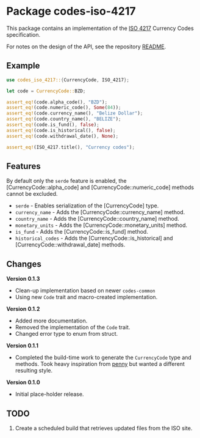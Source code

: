 # Package codes-iso-4217

This package contains an implementation of the
[ISO 4217](https://www.iso.org/iso-4217-currency-codes.html)
Currency Codes specification.

For notes on the design of the API, see the repository 
[README](https://github.com/johnstonskj/rust-codes/blob/main/README.md).

## Example

```rust
use codes_iso_4217::{CurrencyCode, ISO_4217};

let code = CurrencyCode::BZD;

assert_eq!(code.alpha_code(), "BZD");
assert_eq!(code.numeric_code(), Some(84));
assert_eq!(code.currency_name(), "Belize Dollar");
assert_eq!(code.country_name(), "BELIZE");
assert_eq!(code.is_fund(), false);
assert_eq!(code.is_historical(), false);
assert_eq!(code.withdrawal_date(), None);

assert_eq!(ISO_4217.title(), "Currency codes");
```

## Features

By default only the `serde` feature is enabled, the [CurrencyCode::alpha_code] and
[CurrencyCode::numeric_code] methods cannot be excluded.

* `serde` - Enables serialization of the [CurrencyCode] type.
* `currency_name` - Adds the [CurrencyCode::currency_name] method.
* `country_name` - Adds the [CurrencyCode::country_name] method.
* `monetary_units` - Adds the [CurrencyCode::monetary_units] method.
* `is_fund` - Adds the [CurrencyCode::is_fund] method.
* `historical_codes` - Adds the [CurrencyCode::is_historical] and [CurrencyCode::withdrawal_date] methods.

## Changes

**Version 0.1.3**

* Clean-up implementation based on newer `codes-common`
* Using new `Code` trait and macro-created implementation.

**Version 0.1.2**

* Added more documentation.
* Removed the implementation of the `Code` trait.
* Changed error type to enum from struct.

**Version 0.1.1**

* Completed the build-time work to generate the `CurrencyCode` type and
  methods. Took heavy inspiration from
  [penny](https://github.com/bb010g/penny) but wanted a different resulting style.

**Version 0.1.0**

* Initial place-holder release.

## TODO

1. Create a scheduled build that retrieves updated files from the ISO site.
